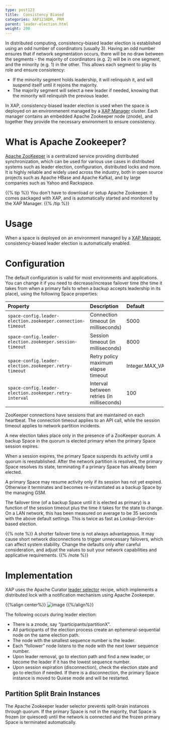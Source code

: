 ```yaml
---
type: post123
title:  Consistency Biased
categories: XAP123ADM, PRM
parent: leader-election.html
weight: 200
---
```


In distributed computing, consistency-biased leader election is established using an odd number of coordinators (usually 3). Having an odd number ensures that if network segmentation occurs, there will be no draw between the segments - the majority of coordinators (e.g. 2) will be in one segment, and the minority (e.g. 1) in the other. This allows each segment to play its role and ensure consistency:

* If the minority segment holds leadership, it will relinquish it, and will suspend itself until it rejoins the majority.
* The majority segment will select a new leader if needed, knowing that the minority will relinquish the previous leader.

In XAP, consistency-biased leader election is used when the space is deployed on an environmenent managed by a [XAP Manager](xap-manager.html) cluster. Each manager contains an embedded Apache Zookeeper node (znode), and together they provide the necessary environment to ensure consistency.

# What is Apache Zookeeper?

[Apache ZooKeeper](https://zookeeper.apache.org/) is a centralized service providing distributed synchronization, which can be used for various use cases in distributed systems such as leader election, configuration, distributed locks and more. It is highly reliable and widely used across the industry, both in open source projects such as Apache HBase and Apache Kafka), and by large companies such as Yahoo and Rackspace.

{{% tip %}} You don't have to download or setup Apache Zookeeper. It comes packaged with XAP, and is automatically started and monitored by the XAP Manager. {{% /tip %}}

# Usage

When a space is deployed on an environment managed by a [XAP Manager](xap-manager.html), consistency-biased leader election is automatically enabled.

# Configuration

The default configuration is valid for most environments and applications. You can change it if you need to decrease/increase failover time (the time it takes from when a primary fails to when a backup accepts leadership in its place), using the following Space properties:

| Property             | Description                                               | Default |
|:---------------------|:----------------------------------------------------------|:--------|
| `space-config.leader-election.zookeeper.connection-timeout` | Connection timeout (in milliseconds) | 5000 |
| `space-config.leader-election.zookeeper.session-timeout` | Session timeout (in milliseconds)    | 8000 |
| `space-config.leader-election.zookeeper.retry-timeout` | Retry policy maximum elapse timeout | Integer.MAX_VALUE |
| `space-config.leader-election.zookeeper.retry-interval` | Interval between retries (in milliseconds) | 100 |

ZooKeeper connections have sessions that are maintained on each heartbeat. The connection timeout applies to an API call, while the session timeout applies to network partition incidents.

A new election takes place only in the presence of a ZooKeeper quorum. A backup Space in the quorum is elected primary when the primary Space session expires.

When a session expires, the primary Space suspends its activity until a quorum is reestablished. After the network partition is resolved, the primary Space resolves its state, terminating if a primary Space has already been elected.

A primary Space may resume activity only if its session has not yet expired. Otherwise it terminates and becomes re-instantiated as a backup Space by the managing GSM.

The failover time (of a backup Space until it is elected as primary) is a function of the session timeout plus the time it takes for the state to change. On a LAN network, this has been measured on average to be 35 seconds with the above default settings. This is twice as fast as Lookup-Service-based election.

{{% note %}} A shorter failover time is not always advantageous. It may cause short network disconnections to trigger unnecessary failovers, which can affect system stability. Change the defaults only after careful consideration, and adjust the values to suit your network capabilities and applicative requirements. {{% /note %}}

# Implementation

XAP uses the Apache Curator [leader selector](http://curator.apache.org/curator-recipes/leader-election.html) recipe, which implements a distributed lock with a notification mechanism using Apache Zookeeper.

{{%align center%}}
![image](/attachment_files/zookeeper-based-leader-selector.png)
{{%/align%}}

The following occurs during leader election:

- There is a znode, say “/participants/partitionX".
- All participants of the election process create an ephemeral-sequential node on the same election path.
- The node with the smallest sequence number is the leader.
- Each “follower” node listens to the node with the next lower sequence number.
- Upon leader removal, go to election path and find a new leader, or become the leader if it has the lowest sequence number.
- Upon session expiration (disconnection), check the election state and go to election if needed. If there is a disconnection, the primary Space instance is moved to Quiese mode and will be restarted. 

## Partition Split Brain Instances

The Apache Zookeeper leader selector prevents split-brain instances through quorum. If the primary Space is not in the majority, that Space is frozen (or quiesced) until the network is connected and the frozen primary Space is terminated automatically.
